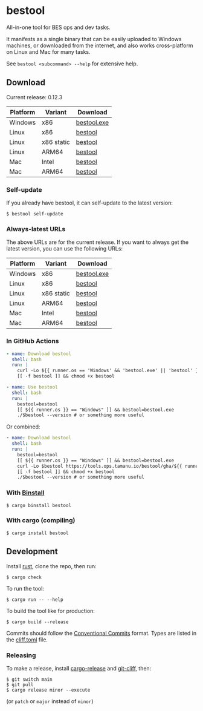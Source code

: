 # bestool

All-in-one tool for BES ops and dev tasks.

It manifests as a single binary that can be easily uploaded to Windows machines, or downloaded from the internet, and also works cross-platform on Linux and Mac for many tasks.

See `bestool <subcommand> --help` for extensive help.

## Download

Current release: 0.12.3

| Platform | Variant | Download |
| -------- | ------- | -------- |
| Windows | x86 | [bestool.exe](https://tools.ops.tamanu.io/bestool/0.12.3/x86_64-pc-windows-msvc/bestool.exe) |
| Linux | x86 | [bestool](https://tools.ops.tamanu.io/bestool/0.12.3/x86_64-unknown-linux-gnu/bestool) |
| Linux | x86 static | [bestool](https://tools.ops.tamanu.io/bestool/0.12.3/x86_64-unknown-linux-musl/bestool) |
| Linux | ARM64 | [bestool](https://tools.ops.tamanu.io/bestool/0.12.3/aarch64-unknown-linux-musl/bestool) |
| Mac | Intel | [bestool](https://tools.ops.tamanu.io/bestool/0.12.3/x86_64-apple-darwin/bestool) |
| Mac | ARM64 | [bestool](https://tools.ops.tamanu.io/bestool/0.12.3/aarch64-apple-darwin/bestool) |

### Self-update

If you already have bestool, it can self-update to the latest version:

```console
$ bestool self-update
```

### Always-latest URLs

The above URLs are for the current release. If you want to always get the latest version, you can use the following URLs:

| Platform | Variant | Download |
| -------- | ------- | -------- |
| Windows | x86 | [bestool.exe](https://tools.ops.tamanu.io/bestool/latest/x86_64-pc-windows-msvc/bestool.exe?latest) |
| Linux | x86 | [bestool](https://tools.ops.tamanu.io/bestool/latest/x86_64-unknown-linux-gnu/bestool?latest) |
| Linux | x86 static | [bestool](https://tools.ops.tamanu.io/bestool/latest/x86_64-unknown-linux-musl/bestool?latest) |
| Linux | ARM64 | [bestool](https://tools.ops.tamanu.io/bestool/latest/aarch64-unknown-linux-musl/bestool?latest) |
| Mac | Intel | [bestool](https://tools.ops.tamanu.io/bestool/latest/x86_64-apple-darwin/bestool?latest) |
| Mac | ARM64 | [bestool](https://tools.ops.tamanu.io/bestool/latest/aarch64-apple-darwin/bestool?latest) |

### In GitHub Actions

```yaml
- name: Download bestool
  shell: bash
  run: |
    curl -Lo ${{ runner.os == 'Windows' && 'bestool.exe' || 'bestool' }} https://tools.ops.tamanu.io/bestool/gha/${{ runner.os }}-${{ runner.arch }}?bust=${{ github.run_id }}
    [[ -f bestool ]] && chmod +x bestool

- name: Use bestool
  shell: bash
  run: |
    bestool=bestool
    [[ ${{ runner.os }} == "Windows" ]] && bestool=bestool.exe
    ./$bestool --version # or something more useful
```

Or combined:

```yaml
- name: Download bestool
  shell: bash
  run: |
    bestool=bestool
    [[ ${{ runner.os }} == "Windows" ]] && bestool=bestool.exe
    curl -Lo $bestool https://tools.ops.tamanu.io/bestool/gha/${{ runner.os }}-${{ runner.arch }}?bust=${{ github.run_id }}
    [[ -f bestool ]] && chmod +x bestool
    ./$bestool --version # or something more useful
```

### With [Binstall](https://github.com/cargo-bins/cargo-binstall)

```console
$ cargo binstall bestool
```

### With cargo (compiling)

```console
$ cargo install bestool
```

## Development

Install [rust](https://rustup.rs), clone the repo, then run:

```console
$ cargo check
```

To run the tool:

```console
$ cargo run -- --help
```

To build the tool like for production:

```console
$ cargo build --release
```

Commits should follow the [Conventional Commits](https://www.conventionalcommits.org/en/v1.0.0/) format.
Types are listed in the [cliff.toml](./cliff.toml#L62-L78) file.

### Releasing

To make a release, install [cargo-release](https://github.com/crate-ci/cargo-release) and [git-cliff](https://git-cliff.org/), then:

```console
$ git switch main
$ git pull
$ cargo release minor --execute
```

(or `patch` or `major` instead of `minor`)

